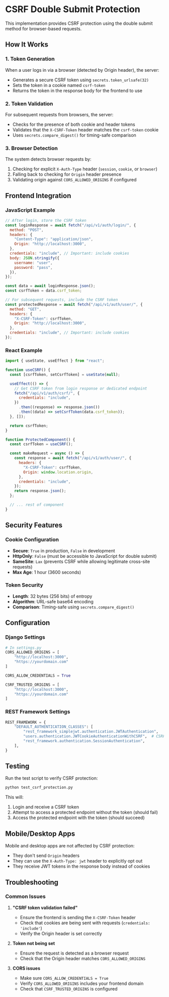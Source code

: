 # CSRF Double Submit Protection

This implementation provides CSRF protection using the double submit method for browser-based requests.

## How It Works

### 1. Token Generation

When a user logs in via a browser (detected by Origin header), the server:

- Generates a secure CSRF token using `secrets.token_urlsafe(32)`
- Sets the token in a cookie named `csrf-token`
- Returns the token in the response body for the frontend to use

### 2. Token Validation

For subsequent requests from browsers, the server:

- Checks for the presence of both cookie and header tokens
- Validates that the `X-CSRF-Token` header matches the `csrf-token` cookie
- Uses `secrets.compare_digest()` for timing-safe comparison

### 3. Browser Detection

The system detects browser requests by:

1. Checking for explicit `X-Auth-Type` header (`session`, `cookie`, or `browser`)
2. Falling back to checking for `Origin` header presence
3. Validating origin against `CORS_ALLOWED_ORIGINS` if configured

## Frontend Integration

### JavaScript Example

```javascript
// After login, store the CSRF token
const loginResponse = await fetch("/api/v1/auth/login/", {
  method: "POST",
  headers: {
    "Content-Type": "application/json",
    Origin: "http://localhost:3000",
  },
  credentials: "include", // Important: include cookies
  body: JSON.stringify({
    username: "user",
    password: "pass",
  }),
});

const data = await loginResponse.json();
const csrfToken = data.csrf_token;

// For subsequent requests, include the CSRF token
const protectedResponse = await fetch("/api/v1/auth/user/", {
  method: "GET",
  headers: {
    "X-CSRF-Token": csrfToken,
    Origin: "http://localhost:3000",
  },
  credentials: "include", // Important: include cookies
});
```

### React Example

```jsx
import { useState, useEffect } from "react";

function useCSRF() {
  const [csrfToken, setCsrfToken] = useState(null);

  useEffect(() => {
    // Get CSRF token from login response or dedicated endpoint
    fetch("/api/v1/auth/csrf/", {
      credentials: "include",
    })
      .then((response) => response.json())
      .then((data) => setCsrfToken(data.csrf_token));
  }, []);

  return csrfToken;
}

function ProtectedComponent() {
  const csrfToken = useCSRF();

  const makeRequest = async () => {
    const response = await fetch("/api/v1/auth/user/", {
      headers: {
        "X-CSRF-Token": csrfToken,
        Origin: window.location.origin,
      },
      credentials: "include",
    });
    return response.json();
  };

  // ... rest of component
}
```

## Security Features

### Cookie Configuration

- **Secure**: `True` in production, `False` in development
- **HttpOnly**: `False` (must be accessible to JavaScript for double submit)
- **SameSite**: `Lax` (prevents CSRF while allowing legitimate cross-site requests)
- **Max Age**: 1 hour (3600 seconds)

### Token Security

- **Length**: 32 bytes (256 bits) of entropy
- **Algorithm**: URL-safe base64 encoding
- **Comparison**: Timing-safe using `secrets.compare_digest()`

## Configuration

### Django Settings

```python
# In settings.py
CORS_ALLOWED_ORIGINS = [
    "http://localhost:3000",
    "https://yourdomain.com"
]

CORS_ALLOW_CREDENTIALS = True

CSRF_TRUSTED_ORIGINS = [
    "http://localhost:3000",
    "https://yourdomain.com"
]
```

### REST Framework Settings

```python
REST_FRAMEWORK = {
    "DEFAULT_AUTHENTICATION_CLASSES": [
        "rest_framework_simplejwt.authentication.JWTAuthentication",
        "users.authentication.JWTCookieAuthenticationWithCSRF",  # CSRF-enabled auth
        "rest_framework.authentication.SessionAuthentication",
    ],
}
```

## Testing

Run the test script to verify CSRF protection:

```bash
python test_csrf_protection.py
```

This will:

1. Login and receive a CSRF token
2. Attempt to access a protected endpoint without the token (should fail)
3. Access the protected endpoint with the token (should succeed)

## Mobile/Desktop Apps

Mobile and desktop apps are not affected by CSRF protection:

- They don't send `Origin` headers
- They can use the `X-Auth-Type: jwt` header to explicitly opt out
- They receive JWT tokens in the response body instead of cookies

## Troubleshooting

### Common Issues

1. **"CSRF token validation failed"**

   - Ensure the frontend is sending the `X-CSRF-Token` header
   - Check that cookies are being sent with requests (`credentials: 'include'`)
   - Verify the Origin header is set correctly

2. **Token not being set**

   - Ensure the request is detected as a browser request
   - Check that the Origin header matches `CORS_ALLOWED_ORIGINS`

3. **CORS issues**
   - Make sure `CORS_ALLOW_CREDENTIALS = True`
   - Verify `CORS_ALLOWED_ORIGINS` includes your frontend domain
   - Check that `CSRF_TRUSTED_ORIGINS` is configured
